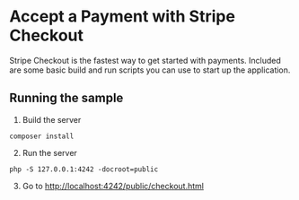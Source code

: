 # Accept a Payment with Stripe Checkout

Stripe Checkout is the fastest way to get started with payments. Included are some basic build and run scripts you can use to start up the application.

## Running the sample

1. Build the server

~~~
composer install
~~~

2. Run the server

~~~
php -S 127.0.0.1:4242 -docroot=public
~~~

3. Go to [http://localhost:4242/public/checkout.html](http://localhost:4242/public/checkout.html)